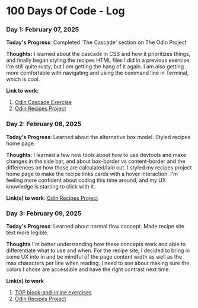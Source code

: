 # 100 Days Of Code - Log

### Day 1: February 07, 2025

**Today's Progress**: Completed 'The Cascade' section on The Odin Project

**Thoughts:** I learned about the cascade in CSS and how it prioritizes things, and finally began styling the recipes HTML files I did in a previous exercise. I'm still quite rusty, but I am getting the hang of it again. I am also getting more comfortable with navigating and using the command line in Terminal, which is cool.

**Link to work:**
1. [Odin Cascade Exercise](https://github.com/micahmeetsworld/odin-css-exercises/tree/10d379b5db676789ba14bab9a50681a0cf99ec45/foundations/cascade/01-cascade-fix)
2. [Odin Recipes Project](https://github.com/micahmeetsworld/odin-recipes)


### Day 2: February 08, 2025

**Today's Progress**: Learned about the alternative box model. Styled recipes home page.

**Thoughts**: I learned a few new tools about how to use devtools and make changes in the side bar, and about box-border vs content-border and the differences on how those are calculated/laid out. I styled my recipes project home page to make the recipe links cards with a hover interaction. I'm feeling more confident about coding this time around, and my UX knowledge is starting to click with it.

**Link(s) to work**: [Odin Recipes Project](https://github.com/micahmeetsworld/odin-recipes)


### Day 3: February 09, 2025

**Today's Progress**: Learned about normal flow concept. Made recipe site text more legible.

**Thoughts** I'm better understanding how these concepts work and able to differentiate what to use and when. For the recipe site, I decided to bring in some UX into in and be mindful of the page content width as well as the max characters per line when reading. I need to see about making sure the colors I chose are accessible and have the right contrast next time. 

**Link(s) to work**
1. [TOP block-and-inline exercises](https://github.com/micahmeetsworld/odin-css-exercises/tree/d1a0b82a2a370deda6e51073845a51760bd22711/foundations/block-and-inline)
2. [Odin Recipes Project](https://github.com/micahmeetsworld/odin-recipes)
